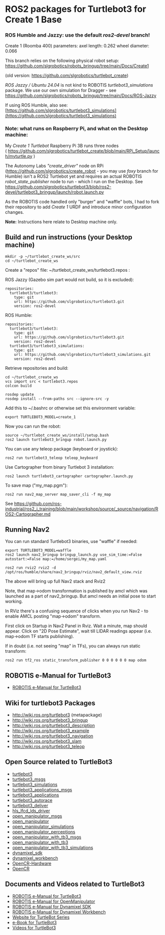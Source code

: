 # ROS2 packages for Turtlebot3 for Create 1 Base

### ROS Humble and Jazzy: use the default _ros2-devel_ branch!

Create 1 (Roomba 400) parameters: axel length: 0.262  wheel diameter: 0.066

This branch relies on the following physical robot setup: https://github.com/slgrobotics/robots_bringup/tree/main/Docs/Create1

(old version: https://github.com/slgrobotics/turtlebot_create)

*ROS Jazzy / Ubuntu 24.04* is not kind to ROBOTIS *turtlebot3_simulations* package. We use our own simulation for Dragger - see https://github.com/slgrobotics/robots_bringup/tree/main/Docs/ROS-Jazzy

If using ROS Humble, also see: [https://github.com/slgrobotics/turtlebot3_simulations](https://github.com/slgrobotics/turtlebot3_simulations)

### Note: what runs on Raspberry Pi, and what on the Desktop machine:

My _Create 1 Turtlebot_ Raspberry Pi 3B runs three nodes ( https://github.com/slgrobotics/turtlebot_create/blob/main/RPi_Setup/launch/myturtle.py )

The Autonomy Labs *"create_driver"* node on RPi (https://github.com/slgrobotics/create_robot - you may use _foxy_ branch for Humble) isn't a ROS2 Turtlebot yet and requires an actual ROBOTIS *robot_state_publisher* node to run - which I run on the Desktop. See https://github.com/slgrobotics/turtlebot3/blob/ros2-devel/turtlebot3_bringup/launch/robot.launch.py

As the ROBOTIS code handled only "burger" and "waffle" bots, I had to fork their repository to add _Create 1_ URDF and introduce minor configuration changes.

**Note:** Instructions here relate to Desktop machine only.

## Build and run instructions (your Desktop machine)
```
mkdir -p ~/turtlebot_create_ws/src
cd ~/turtlebot_create_ws
```
Create a "repos" file:  ~/turtlebot_create_ws/turtlebot3.repos :

ROS Jazzy (Gazebo sim part would not build, so it is excluded):
```
repositories:
  turtlebot3/turtlebot3:
    type: git
    url: https://github.com/slgrobotics/turtlebot3.git
    version: ros2-devel
```
ROS Humble:
```
repositories:
  turtlebot3/turtlebot3:
    type: git
    url: https://github.com/slgrobotics/turtlebot3.git
    version: ros2-devel
  turtlebot3/turtlebot3_simulations:
    type: git
    url: https://github.com/slgrobotics/turtlebot3_simulations.git
    version: ros2-devel
```
Retrieve repositories and build:
```
cd ~/turtlebot_create_ws
vcs import src < turtlebot3.repos
colcon build

rosdep update
rosdep install --from-paths src --ignore-src -y
```
Add this to ~/.bashrc or otherwise set this environment variable:
```
export TURTLEBOT3_MODEL=create_1
```
Now you can run the robot:
```
source ~/turtlebot_create_ws/install/setup.bash
ros2 launch turtlebot3_bringup robot.launch.py
```
You can use any teleop package (keyboard or joystick):
```
ros2 run turtlebot3_teleop teleop_keyboard
```
Use Cartographer from binary Turtlebot 3 installation:
```
ros2 launch turtlebot3_cartographer cartographer.launch.py
```
To save map ("my_map.pgm"):
```
ros2 run nav2_map_server map_saver_cli -f my_map
```
See https://github.com/ros-industrial/ros2_i_training/blob/main/workshop/source/_source/navigation/ROS2-Cartographer.md

## Running Nav2

You can run standard Turtlebot3 binaries, use "waffle" if needed:

```
export TURTLEBOT3_MODEL=waffle
ros2 launch nav2_bringup bringup_launch.py use_sim_time:=False autostart:=False map:=/home/sergei/my_map.yaml

ros2 run rviz2 rviz2 -d /opt/ros/humble/share/nav2_bringup/rviz/nav2_default_view.rviz
```

The above will bring up full Nav2 stack and Rviz2

Note, that map->odom transformation is published by amcl which was launched as a part of nav2_bringup. But amcl needs an initial pose to start working.

In RViz there's a confusing sequence of clicks when you run Nav2 - to enable AMCL posting "map->odom" transform.

First click on Startup in Nav2 Panel in Rviz. Wait a minute, map should appear. Click on "2D Pose Estimate", wait till LIDAR readings appear (i.e. map->odom TF starts publishing).

If in doubt (i.e. not seeing "map" in TFs), you can always run static transform:
```
ros2 run tf2_ros static_transform_publisher 0 0 0 0 0 0 map odom
```

## ROBOTIS e-Manual for TurtleBot3
- [ROBOTIS e-Manual for TurtleBot3](http://turtlebot3.robotis.com/)

## Wiki for turtlebot3 Packages
- http://wiki.ros.org/turtlebot3 (metapackage)
- http://wiki.ros.org/turtlebot3_bringup
- http://wiki.ros.org/turtlebot3_description
- http://wiki.ros.org/turtlebot3_example
- http://wiki.ros.org/turtlebot3_navigation
- http://wiki.ros.org/turtlebot3_slam
- http://wiki.ros.org/turtlebot3_teleop

## Open Source related to TurtleBot3
- [turtlebot3](https://github.com/ROBOTIS-GIT/turtlebot3)
- [turtlebot3_msgs](https://github.com/ROBOTIS-GIT/turtlebot3_msgs)
- [turtlebot3_simulations](https://github.com/ROBOTIS-GIT/turtlebot3_simulations)
- [turtlebot3_applications_msgs](https://github.com/ROBOTIS-GIT/turtlebot3_applications_msgs)
- [turtlebot3_applications](https://github.com/ROBOTIS-GIT/turtlebot3_applications)
- [turtlebot3_autorace](https://github.com/ROBOTIS-GIT/turtlebot3_autorace)
- [turtlebot3_deliver](https://github.com/ROBOTIS-GIT/turtlebot3_deliver)
- [hls_lfcd_lds_driver](https://github.com/ROBOTIS-GIT/hls_lfcd_lds_driver)
- [open_manipulator_msgs](https://github.com/ROBOTIS-GIT/open_manipulator_msgs)
- [open_manipulator](https://github.com/ROBOTIS-GIT/open_manipulator)
- [open_manipulator_simulations](https://github.com/ROBOTIS-GIT/open_manipulator_simulations)
- [open_manipulator_perceptions](https://github.com/ROBOTIS-GIT/open_manipulator_perceptions)
- [open_manipulator_with_tb3_msgs](https://github.com/ROBOTIS-GIT/open_manipulator_with_tb3_msgs)
- [open_manipulator_with_tb3](https://github.com/ROBOTIS-GIT/open_manipulator_with_tb3)
- [open_manipulator_with_tb3_simulations](https://github.com/ROBOTIS-GIT/open_manipulator_with_tb3_simulations)
- [dynamixel_sdk](https://github.com/ROBOTIS-GIT/DynamixelSDK)
- [dynamixel_workbench](https://github.com/ROBOTIS-GIT/dynamixel-workbench)
- [OpenCR-Hardware](https://github.com/ROBOTIS-GIT/OpenCR-Hardware)
- [OpenCR](https://github.com/ROBOTIS-GIT/OpenCR)

## Documents and Videos related to TurtleBot3
- [ROBOTIS e-Manual for TurtleBot3](http://turtlebot3.robotis.com/)
- [ROBOTIS e-Manual for OpenManipulator](http://emanual.robotis.com/docs/en/platform/openmanipulator/)
- [ROBOTIS e-Manual for Dynamixel SDK](http://emanual.robotis.com/docs/en/software/dynamixel/dynamixel_sdk/overview/)
- [ROBOTIS e-Manual for Dynamixel Workbench](http://emanual.robotis.com/docs/en/software/dynamixel/dynamixel_workbench/)
- [Website for TurtleBot Series](http://www.turtlebot.com/)
- [e-Book for TurtleBot3](https://community.robotsource.org/t/download-the-ros-robot-programming-book-for-free/51/)
- [Videos for TurtleBot3 ](https://www.youtube.com/playlist?list=PLRG6WP3c31_XI3wlvHlx2Mp8BYqgqDURU)

